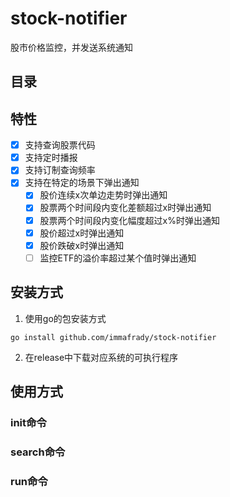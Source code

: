 # stock-notifier

股市价格监控，并发送系统通知

## 目录

## 特性

- [x] 支持查询股票代码
- [x] 支持定时播报
- [x] 支持订制查询频率
- [x] 支持在特定的场景下弹出通知
  - [x] 股价连续x次单边走势时弹出通知
  - [x] 股票两个时间段内变化差额超过x时弹出通知
  - [x] 股票两个时间段内变化幅度超过x%时弹出通知
  - [x] 股价超过x时弹出通知
  - [x] 股价跌破x时弹出通知
  - [ ] 监控ETF的溢价率超过某个值时弹出通知

## 安装方式

1. 使用go的包安装方式

```shell
go install github.com/immafrady/stock-notifier
```

2. 在release中下载对应系统的可执行程序

## 使用方式

### init命令

### search命令

### run命令
